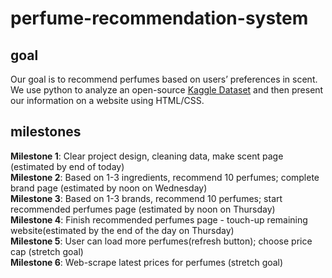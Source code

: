 # perfume-recommendation-system

## goal
Our goal is to recommend perfumes based on users’ preferences in scent. We use python to analyze an open-source [Kaggle Dataset](https://www.kaggle.com/datasets/nandini1999/perfume-recommendation-dataset) and then present our information on a website using HTML/CSS.

## milestones
**Milestone 1**: Clear project design, cleaning data, make scent page (estimated by end of today)<br>
**Milestone 2**: Based on 1-3 ingredients, recommend 10 perfumes; complete brand page (estimated by noon on Wednesday)<br>
**Milestone 3**: Based on 1-3 brands, recommend 10 perfumes; start recommended perfumes page (estimated by noon on Thursday)<br>
**Milestone 4**: Finish recommended perfumes page - touch-up remaining website(estimated by the end of the day on Thursday)<br>
**Milestone 5**: User can load more perfumes(refresh button); choose price cap (stretch goal)<br>
**Milestone 6**: Web-scrape latest prices for perfumes (stretch goal)<br>